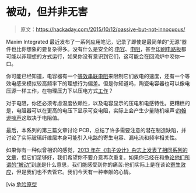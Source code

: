 # 被动，但并非无害

> 原文：<https://hackaday.com/2015/10/12/passive-but-not-innocuous/>

Maxim Integrated 最近发布了一系列应用笔记，记录了即使是最简单的“无源”器件也比你想象的要复杂得多。没有什么是安全的:[电容](https://www.maximintegrated.com/en/app-notes/index.mvp/id/5663)、[电阻](https://www.maximintegrated.com/en/app-notes/index.mvp/id/5686)，甚至[印刷电路板](https://www.maximintegrated.com/en/app-notes/index.mvp/id/5800)都可能以非理想的方式运行，如果你没有意识到它们，这可能会在回流炉中咬你一口。

你可能已经知道，电容器有一个[等效串联电阻](https://en.wikipedia.org/wiki/Equivalent_series_resistance)来限制它们放电的速度，还有一个等效电感来模拟较高频率下的理想行为偏差。但是你知道吗，陶瓷电容器也可以像电压源一样工作，在物理压力下以压电方式[工作](https://en.wikipedia.org/wiki/Piezoelectricity)？

对于电阻，你还必须考虑温度依赖性，以及电容显示的压电和电感特性。更糟糕的是，电阻器可以在更高的电压下显示可变电阻，实际上会产生少量随机噪声:[约翰逊噪声](https://en.wikipedia.org/wiki/Thermal_noise)这取决于电阻值。

最后，本系列的第三篇文章讨论 PCB，总结了许多需要注意的潜在制造缺陷，并讨论了实际玻璃纤维层本身可能引入电路的寄生电容、漏电流和频率相关性。

如果你有一种似曾相识的感觉，[2013 年在《电子设计》杂志上发表了相同系列的文章](http://electronicdesign.com/power/passive-components-aren-t-really-so-passive-part-1-capacitors)，但它们足够好，我们希望你不要介意再次重复。如果你已经在和[争论他们所谓的“被动”](https://www.maximintegrated.com/en/app-notes/index.mvp/id/5800#sidebar)到底是什么意思，我们能感受到你的痛苦:他们实际上是在谈论[寄生效应](https://en.wikipedia.org/wiki/Parasitic_element_%28electrical_networks%29)，但是我们也不去管它。我们今天有一种奉献的心情。

[via [危险原型](http://dangerousprototypes.com/2015/10/11/app-note-passives-arent-really-so-passive-pcb/)